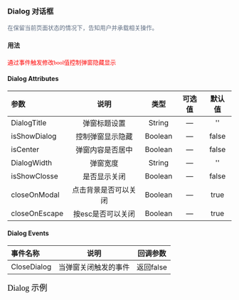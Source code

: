 ### Dialog 对话框

<font face="黑体" color=#5E6D82 size=2>在保留当前页面状态的情况下，告知用户并承载相关操作。</font>

#### 用法
<font face="黑体" color=red size=2>通过事件触发修改bool值控制弹窗隐藏显示</font>

#### Dialog Attributes
| 参数 | 说明 | 类型	 | 可选值 | 默认值 |
| :-----| :----: | :----: | :----: | :----: |
| DialogTitle | 弹窗标题设置 | String | — | '' |
| isShowDialog | 控制弹窗显示隐藏 | Boolean | — | false |
| isCenter | 弹窗内容是否居中 | Boolean | — | false |
| DialogWidth | 弹窗宽度 | String | — | '' |
| isShowClosse | 是否显示关闭 | Boolean | — | false |
| closeOnModal | 点击背景是否可以关闭 | Boolean | — | true |
| closeOnEscape | 按esc是否可以关闭 | Boolean | — | true |

#### Dialog Events
| 事件名称 | 说明 | 回调参数 |
| :-----| :----: | :----: |
| CloseDialog| 当弹窗关闭触发的事件 | 返回false |


<font face="黑体" color=black size=4>Dialog 示例</font>